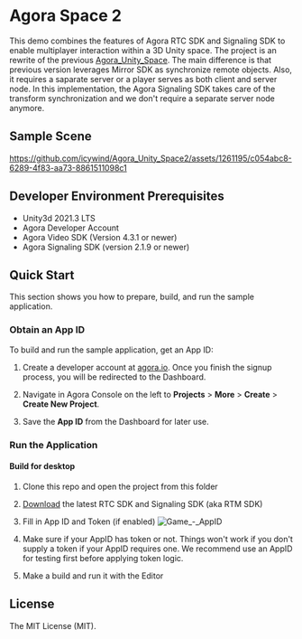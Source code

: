# Agora Space 2
This demo combines the features of Agora RTC SDK and Signaling SDK to enable multiplayer interaction within a 3D Unity space.  The project is an rewrite of the previous [Agora_Unity_Space](https://github.com/AgoraIO-Community/Agora_Spaces_Unity).  The main difference is that previous version leverages Mirror SDK as synchronize remote objects.  Also, it requires a saparate server or a player serves as both client and server node. In this implementation, the Agora Signaling SDK takes care of the transform synchronization and we don't require a separate server node anymore.

## Sample Scene

https://github.com/icywind/Agora_Unity_Space2/assets/1261195/c054abc8-6289-4f83-aa73-8861511098c1


## Developer Environment Prerequisites
- Unity3d 2021.3 LTS
- Agora Developer Account
- Agora Video SDK (Version 4.3.1 or newer)
- Agora Signaling SDK (version 2.1.9 or newer)
	
## Quick Start

This section shows you how to prepare, build, and run the sample application.


### Obtain an App ID


To build and run the sample application, get an App ID:

1. Create a developer account at [agora.io](https://dashboard.agora.io/signin/). Once you finish the signup process, you will be redirected to the Dashboard.

2. Navigate in Agora Console on the left to **Projects** > **More** > **Create** > **Create New Project**.

3. Save the **App ID** from the Dashboard for later use.

  

### Run the Application

  

#### Build for desktop

1. Clone this repo and open the project from this folder
2. [Download](https://docs.agora.io/en/sdks?platform=unity) the latest RTC SDK and Signaling SDK (aka RTM SDK)
3. Fill in App ID and Token (if enabled)  ![Game_-_AppID](https://github.com/icywind/Agora_Unity_Space2/assets/1261195/9986ad20-bd03-4f25-8949-590df19f7fca)

4. Make sure if your AppID has token or not.  Things won't work if you don't supply a token if your AppID requires one.  We recommend use an AppID for testing first before applying token logic.
5. Make a build and run it with the Editor


## License

The MIT License (MIT).


